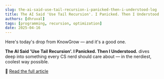 ```yaml
---
slug: the-ai-said-use-tail-recursion-i-panicked-then-i-understood-log
title: The AI Said 'Use Tail Recursion'. I Panicked. Then I Understood.
authors: [dhruval]
tags: [programming, recursion, optimization]
date: 2025-04-16
---
```


Here's today's drop from KnowGrow — and it's a good one.

**The AI Said 'Use Tail Recursion'. I Panicked. Then I Understood.** dives deep into something every CS nerd should care about — in the nerdiest, coolest way possible.

🔗 [Read the full article](/docs/2025-04-16-the-ai-said-use-tail-recursion-i-panicked-then-i-understood)
